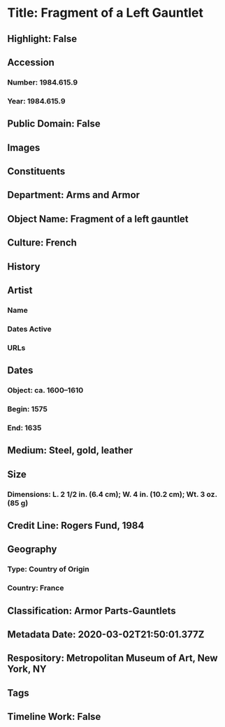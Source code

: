 # Title: Fragment of a Left Gauntlet
## Highlight: False
## Accession
### Number: 1984.615.9
### Year: 1984.615.9
## Public Domain: False
## Images
## Constituents
## Department: Arms and Armor
## Object Name: Fragment of a left gauntlet
## Culture: French
## History
## Artist
### Name
### Dates Active
### URLs
## Dates
### Object: ca. 1600–1610
### Begin: 1575
### End: 1635
## Medium: Steel, gold, leather
## Size
### Dimensions: L. 2 1/2 in. (6.4 cm); W. 4 in. (10.2 cm); Wt. 3 oz. (85 g)
## Credit Line: Rogers Fund, 1984
## Geography
### Type: Country of Origin
### Country: France
## Classification: Armor Parts-Gauntlets
## Metadata Date: 2020-03-02T21:50:01.377Z
## Respository: Metropolitan Museum of Art, New York, NY
## Tags
## Timeline Work: False